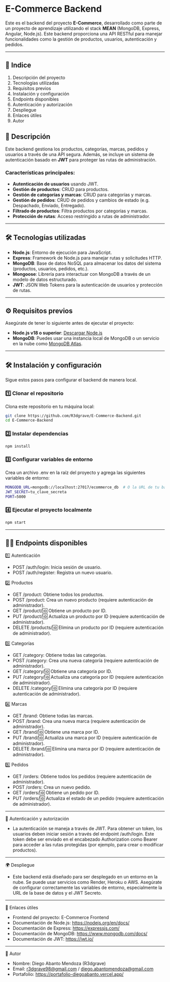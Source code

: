 # E-Commerce Backend

Este es el backend del proyecto **E-Commerce**, desarrollado como parte de un proyecto de aprendizaje utilizando el stack **MEAN** (MongoDB, Express, Angular, Node.js). Este backend proporciona una API RESTful para manejar funcionalidades como la gestión de productos, usuarios, autenticación y pedidos.

---
## 🚀 Indice
1. Descripción del proyecto
2. Tecnologías utilizadas
3. Requisitos previos
4. Instalación y configuración
5. Endpoints disponibles
6. Autenticación y autorización
7. Despliegue
8. Enlaces útiles
9. Autor

## 🚀 Descripción

Este backend gestiona los productos, categorías, marcas, pedidos y usuarios a través de una API segura. Además, se incluye un sistema de autenticación basado en **JWT** para proteger las rutas de administración.

### Características principales:

- **Autenticación de usuarios** usando JWT.
- **Gestión de productos**: CRUD para productos.
- **Gestión de categorías y marcas**: CRUD para categorías y marcas.
- **Gestión de pedidos**: CRUD de pedidos y cambios de estado (e.g. Despachado, Enviado, Entregado).
- **Filtrado de productos**: Filtra productos por categorías y marcas.
- **Protección de rutas**: Acceso restringido a rutas de administrador.

---

## 🛠 Tecnologías utilizadas

- **Node.js**: Entorno de ejecución para JavaScript.
- **Express**: Framework de Node.js para manejar rutas y solicitudes HTTP.
- **MongoDB**: Base de datos NoSQL para almacenar los datos del sistema (productos, usuarios, pedidos, etc.).
- **Mongoose**: Librería para interactuar con MongoDB a través de un modelo de datos estructurado.
- **JWT**: JSON Web Tokens para la autenticación de usuarios y protección de rutas.

---

## ⚙ Requisitos previos

Asegúrate de tener lo siguiente antes de ejecutar el proyecto:

- **Node.js v18 o superior**: [Descargar Node.js](https://nodejs.org/)
- **MongoDB**: Puedes usar una instancia local de MongoDB o un servicio en la nube como [MongoDB Atlas](https://www.mongodb.com/cloud/atlas).

---

## 🛠 Instalación y configuración

Sigue estos pasos para configurar el backend de manera local.

### 1️⃣ Clonar el repositorio

Clona este repositorio en tu máquina local:

```bash
git clone https://github.com/R3dgrave/E-Commerce-Backend.git
cd E-Commerce-Backend
```

### 2️⃣ Instalar dependencias
```bash
npm install
```

### 3️⃣ Configurar variables de entorno
Crea un archivo .env en la raíz del proyecto y agrega las siguientes variables de entorno:
```bash
MONGODB_URL=mongodb://localhost:27017/ecommerce_db  # O la URL de tu base de datos MongoDB
JWT_SECRET=tu_clave_secreta
PORT=5000
```

### 4️⃣ Ejecutar el proyecto localmente
```bash
npm start
```
---
## 🧑‍💻 Endpoints disponibles
1️⃣ Autenticación
- POST /auth/login: Inicia sesión de usuario.
- POST /auth/register: Registra un nuevo usuario.

2️⃣ Productos
- GET /product: Obtiene todos los productos.
- POST /product: Crea un nuevo producto (requiere autenticación de administrador).
- GET /product/:id: Obtiene un producto por ID.
- PUT /product/:id: Actualiza un producto por ID (requiere autenticación de administrador).
- DELETE /products/:id: Elimina un producto por ID (requiere autenticación de administrador).

3️⃣ Categorías
- GET /category: Obtiene todas las categorías.
- POST /category: Crea una nueva categoría (requiere autenticación de administrador).
- GET /category/:id: Obtiene una categoría por ID.
- PUT /category/:id: Actualiza una categoría por ID (requiere autenticación de administrador).
- DELETE /category/:id: Elimina una categoría por ID (requiere autenticación de administrador).

4️⃣ Marcas
- GET /brand: Obtiene todas las marcas.
- POST /brand: Crea una nueva marca (requiere autenticación de administrador).
- GET /brand/:id: Obtiene una marca por ID.
- PUT /brand/:id: Actualiza una marca por ID (requiere autenticación de administrador).
- DELETE /brand/:id: Elimina una marca por ID (requiere autenticación de administrador).

5️⃣ Pedidos
- GET /orders: Obtiene todos los pedidos (requiere autenticación de administrador).
- POST /orders: Crea un nuevo pedido.
- GET /orders/:id: Obtiene un pedido por ID.
- PUT /orders/:id: Actualiza el estado de un pedido (requiere autenticación de administrador).

---
🔐 Autenticación y autorización
- La autenticación se maneja a través de JWT. Para obtener un token, los usuarios deben iniciar sesión a través del endpoint /auth/login. Este token debe ser enviado en el encabezado Authorization como Bearer <token> para acceder a las rutas protegidas (por ejemplo, para crear o modificar productos).

---
🌍 Despliegue
- Este backend está diseñado para ser desplegado en un entorno en la nube. Se puede usar servicios como Render, Heroku o AWS. Asegúrate de configurar correctamente las variables de entorno, especialmente la URL de la base de datos y el JWT Secreto.

---
🔗 Enlaces útiles
- Frontend del proyecto: E-Commerce Frontend
- Documentación de Node.js: https://nodejs.org/en/docs/
- Documentación de Express: https://expressjs.com/
- Documentación de MongoDB: https://www.mongodb.com/docs/
- Documentación de JWT: https://jwt.io/

---
👤 Autor
- Nombre: Diego Abanto Mendoza (R3dgrave)
- Email: r3dgrave98@gmail.com / diego.abantomendoza@gmail.com
- Portafolio: https://portafolio-diegoabanto.vercel.app/
